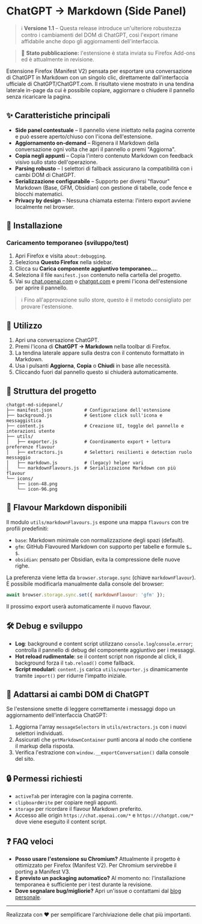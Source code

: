 # ChatGPT → Markdown (Side Panel)

> ℹ️ **Versione 1.1** – Questa release introduce un'ulteriore robustezza contro i cambiamenti del DOM di ChatGPT, così l'export rimane affidabile anche dopo gli aggiornamenti dell'interfaccia.

> 🦊 **Stato pubblicazione:**  l'estensione è stata inviata su Firefox Add-ons ed è attualmente in revisione.

Estensione Firefox (Manifest V2) pensata per esportare una conversazione di ChatGPT in Markdown con un singolo clic, direttamente dall'interfaccia ufficiale di ChatGPT/ChatGPT.com. Il risultato viene mostrato in una tendina laterale in-page da cui è possibile copiare, aggiornare o chiudere il pannello senza ricaricare la pagina.

## ✨ Caratteristiche principali
- **Side panel contestuale** – Il pannello viene iniettato nella pagina corrente e può essere aperto/chiuso con l'icona dell'estensione.
- **Aggiornamento on-demand** – Rigenera il Markdown della conversazione ogni volta che apri il pannello o premi "Aggiorna".
- **Copia negli appunti** – Copia l'intero contenuto Markdown con feedback visivo sullo stato dell'operazione.
- **Parsing robusto** – I selettori di fallback assicurano la compatibilità con i cambi DOM di ChatGPT.
- **Serializzazione configurabile** – Supporto per diversi "flavour" Markdown (Base, GFM, Obsidian) con gestione di tabelle, code fence e blocchi matematici.
- **Privacy by design** – Nessuna chiamata esterna: l'intero export avviene localmente nel browser.

## 🚀 Installazione
### Caricamento temporaneo (sviluppo/test)
1. Apri Firefox e visita `about:debugging`.
2. Seleziona **Questo Firefox** nella sidebar.
3. Clicca su **Carica componente aggiuntivo temporaneo…**.
4. Seleziona il file `manifest.json` contenuto nella cartella del progetto.
5. Vai su [chat.openai.com](https://chat.openai.com) o [chatgpt.com](https://chatgpt.com) e premi l'icona dell'estensione per aprire il pannello.

> ℹ️ Fino all'approvazione sullo store, questo è il metodo consigliato per provare l'estensione.

## 🧭 Utilizzo
1. Apri una conversazione ChatGPT.
2. Premi l'icona di **ChatGPT → Markdown** nella toolbar di Firefox.
3. La tendina laterale appare sulla destra con il contenuto formattato in Markdown.
4. Usa i pulsanti **Aggiorna**, **Copia** o **Chiudi** in base alle necessità.
5. Cliccando fuori dal pannello questo si chiuderà automaticamente.

## 🧱 Struttura del progetto
```
chatgpt-md-sidepanel/
├── manifest.json            # Configurazione dell'estensione
├── background.js            # Gestione click sull'icona e messaggistica
├── content.js               # Creazione UI, toggle del pannello e interazioni utente
├── utils/
│   ├── exporter.js          # Coordinamento export + lettura preferenze flavour
│   ├── extractors.js        # Selettori resilienti e detection ruolo messaggio
│   ├── markdown.js          # (legacy) helper vari
│   └── markdownFlavours.js  # Serializzazione Markdown con più flavour
└── icons/
    ├── icon-48.png
    └── icon-96.png
```

## 🧩 Flavour Markdown disponibili
Il modulo `utils/markdownFlavours.js` espone una mappa `flavours` con tre profili predefiniti:
- `base`: Markdown minimale con normalizzazione degli spazi (default).
- `gfm`: GitHub Flavoured Markdown con supporto per tabelle e formule `$…$`.
- `obsidian`: pensato per Obsidian, evita la compressione delle nuove righe.

La preferenza viene letta da `browser.storage.sync` (chiave `markdownFlavour`). È possibile modificarla manualmente dalla console del browser:
```js
await browser.storage.sync.set({ markdownFlavour: 'gfm' });
```
Il prossimo export userà automaticamente il nuovo flavour.

## 🛠️ Debug e sviluppo
- **Log**: background e content script utilizzano `console.log`/`console.error`; controlla il pannello di debug del componente aggiuntivo per i messaggi.
- **Hot reload rudimentale**: se il content script non risponde al click, il background forza il `tab.reload()` come fallback.
- **Script modulari**: `content.js` carica `utils/exporter.js` dinamicamente tramite `import()` per ridurre l'impatto iniziale.

## 🔧 Adattarsi ai cambi DOM di ChatGPT
Se l'estensione smette di leggere correttamente i messaggi dopo un aggiornamento dell'interfaccia ChatGPT:
1. Aggiorna l'array `messageSelectors` in `utils/extractors.js` con i nuovi selettori individuati.
2. Assicurati che `getMarkdownContainer` punti ancora al nodo che contiene il markup della risposta.
3. Verifica l'estrazione con `window.__exportConversation()` dalla console del sito.

## 🔒 Permessi richiesti
- `activeTab` per interagire con la pagina corrente.
- `clipboardWrite` per copiare negli appunti.
- `storage` per ricordare il flavour Markdown preferito.
- Accesso alle origin `https://chat.openai.com/*` e `https://chatgpt.com/*` dove viene eseguito il content script.

## ❓ FAQ veloci
- **Posso usare l'estensione su Chromium?** Attualmente il progetto è ottimizzato per Firefox (Manifest V2). Per Chromium servirebbe il porting a Manifest V3.
- **È previsto un packaging automatico?** Al momento no: l'installazione temporanea è sufficiente per i test durante la revisione.
- **Dove segnalare bug/migliorie?** Apri un'issue o contattami dal [blog personale](https://5m1.ovh).

---
Realizzata con ❤️ per semplificare l'archiviazione delle chat più importanti.

